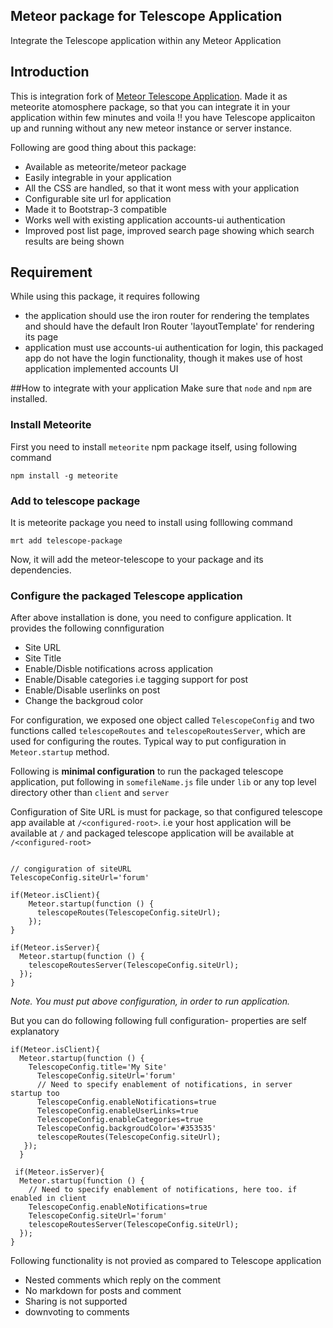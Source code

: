 Meteor package for Telescope Application 
--------------------------------------------------------------------
Integrate the Telescope application within any Meteor Application

## Introduction
This is integration fork of [Meteor Telescope Application](https://github.com/SachaG/Telescope). Made it as meteorite atomosphere package, so that you can integrate it in your application within few minutes and voila !! you have Telescope applicaiton up and running without any new meteor instance or server instance.

Following are good thing about this package:
- Available as meteorite/meteor package
- Easily integrable in your application
- All the CSS are handled, so that it wont mess with your application
- Configurable site url for application 
- Made it to Bootstrap-3 compatible
- Works well with existing application accounts-ui authentication
- Improved post list page, improved search page showing which search results are being shown

## Requirement

While using this package, it requires following
- the application should use the iron router for rendering the templates and should have the default Iron Router 'layoutTemplate' for rendering its page
- application must use accounts-ui authentication for login, this packaged app do not have the login functionality, though it makes use of host application implemented accounts UI

##How to integrate with your application
Make sure that `node` and `npm` are installed.
### Install Meteorite
First you need to install `meteorite` npm package itself, using following command

`npm install -g meteorite` 

### Add to telescope package
It is meteorite package you need to install using folllowing command

`mrt add telescope-package`

Now, it will add the meteor-telescope to your package and its dependencies.

### Configure the packaged Telescope application 
After above installation is done, you need to configure application. It provides the following connfiguration
- Site URL
- Site Title
- Enable/Disble notifications across application
- Enable/Disable categories i.e tagging support for post
- Enable/Disable userlinks on post
- Change the backgroud color

For configuration, we exposed one object called `TelescopeConfig` and two functions called `telescopeRoutes` and `telescopeRoutesServer`, which are used for configuring the routes.
Typical way to put configuration in `Meteor.startup` method.

Following is **minimal configuration** to run the packaged telescope application, put following in `somefileName.js` file under `lib` or any top level directory other than `client` and `server`

Configuration of Site URL is must for package, so that configured telescope app available at `/<configured-root>`. i.e your host application will be available at `/` and packaged telescope application will be available at `/<configured-root>`

```

// congiguration of siteURL
TelescopeConfig.siteUrl='forum'

if(Meteor.isClient){
    Meteor.startup(function () {
      telescopeRoutes(TelescopeConfig.siteUrl);
    });
}

if(Meteor.isServer){
  Meteor.startup(function () {
    telescopeRoutesServer(TelescopeConfig.siteUrl);
  });
}

```

*Note. You must put above configuration, in order to run application.*

But you can do following following full configuration- properties are self explanatory

```
if(Meteor.isClient){
  Meteor.startup(function () {
    TelescopeConfig.title='My Site' 
      TelescopeConfig.siteUrl='forum'
      // Need to specify enablement of notifications, in server startup too
      TelescopeConfig.enableNotifications=true
      TelescopeConfig.enableUserLinks=true
      TelescopeConfig.enableCategories=true
      TelescopeConfig.backgroudColor='#353535'
      telescopeRoutes(TelescopeConfig.siteUrl);
   });
  }
 
 if(Meteor.isServer){
  Meteor.startup(function () {
    // Need to specify enablement of notifications, here too. if enabled in client
    TelescopeConfig.enableNotifications=true
    TelescopeConfig.siteUrl='forum'
    telescopeRoutesServer(TelescopeConfig.siteUrl);
  });
}

  ```
  
Following functionality is not provied as compared to Telescope application
- Nested comments which reply on the comment
- No markdown for posts and comment
- Sharing is not supported
- downvoting to comments
